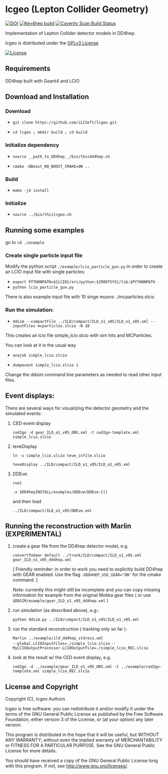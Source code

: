 # lcgeo (Lepton Collider Geometry)
[![DOI](https://zenodo.org/badge/60772160.svg)](https://doi.org/10.5281/zenodo.596333)
[![Key4hep build](https://github.com/key4hep/k4geo/actions/workflows/key4hep-build.yaml/badge.svg)](https://github.com/key4hep/k4geo/actions/workflows/key4hep-build.yaml)
[![Coverity Scan Build Status](https://scan.coverity.com/projects/12359/badge.svg)](https://scan.coverity.com/projects/ilcsoft-lcgeo)

Implementation of Lepton Collider detector models in DD4hep.

lcgeo is distributed under the [GPLv3 License](http://www.gnu.org/licenses/gpl-3.0.en.html)

[![License](https://www.gnu.org/graphics/gplv3-127x51.png)](https://www.gnu.org/licenses/gpl-3.0.en.html)

## Requirements
DD4hep built with Geant4 and LCIO
## Download and Installation
### Download
  * `git clone https://github.com/iLCSoft/lcgeo.git`

  * `cd lcgeo ; mkdir build ; cd build`
### Initialize dependency
  
  * `source __path_to_DD4hep__/bin/thisdd4hep.sh`
  
  * `cmake -DBoost_NO_BOOST_CMAKE=ON ..`
### Build
  * `make -j4 install`
### Initialize
  * `source ../bin/thislcgeo.sh`

## Running some examples
go to `cd ./example`

### Create single particle input file
Modify the python script `./example/lcio_particle_gun.py` in order to create
an LCIO input file with single particles:
  * `export PYTHONPATH=${LCIO}/src/python:${ROOTSYS}/lib:$PYTHONPATH`
  * `python lcio_particle_gun.py`

There is also example input file with 10 singe muons: ./mcparticles.slcio

### Run the simulation:
   * `ddsim --compactFile ../ILD/compact/ILD_o1_v05/ILD_o1_v05.xml --inputFiles mcparticles.slcio -N 10`

This creates an lcio file simple_lcio.slcio with sim hits and MCParticles.

You can look at it in the usual way

   * `anajob simple_lcio.slcio`

   * `dumpevent simple_lcio.slcio 1`

Change the ddsim command line parameters as needed to read other input files.

## Event displays:

There are several ways for visualizing the detector geometry and the simulated events:

1) CED event display

   `ced2go -d gear_ILD_o1_v05_ORG.xml -t ced2go-template.xml simple_lcio.slcio`


2) teveDisplay

   `ln -s simple_lcio.slcio teve_infile.slcio`
   
   `teveDisplay ../ILD/compact/ILD_o1_v05/ILD_o1_v05.xml`


3) DDEve:

   `root`
   
   `.x $DD4hepINSTALL/examples/DDEve/DDEve.C()`
   
   and then load
  
   `../ILD/compact/ILD_o1_v05/DDEve.xml`

## Running the reconstruction with Marlin (EXPERIMENTAL)
 
 1) create a gear file from the DD4hep detector model, e.g.

    `convertToGear default ../trunk/ILD/compact/ILD_o1_v05.xml gear_ILD_o1_v05_dd4hep.xml`

    [ Friendly reminder: in order to work you need to explicitly build DD4hep with GEAR enabled. Use the flag `-DDD4HEP_USE_GEAR="ON"` for the cmake command. ]

    Note: currently this might still be incomplete and you can copy missing information for example from the original Mokka gear files ( or use `$DDSIM/example/gear_ILD_o1_v05_dd4hep.xml` )


 2) run simulation (as described above), e.g.:

    `python ddsim.py ../ILD/compact/ILD_o1_v05/ILD_o1_v05.xml`



 3) run the standard reconstruction ( tracking only so far ):

    `Marlin ../example/ild_dd4hep_stdreco.xml`  
    `--global.LCIOInputFiles=./simple_lcio.slcio`
    `--MyLCIOOutputProcessor.LCIOOutputFile=./simple_lcio_REC.slcio`

 4) look at the result w/ the CED event display, e.g.
 
    `ced2go -d ../example/gear_ILD_o1_v05_ORG.xml -t ../example/ced2go-template.xml simple_lcio_REC.slcio`

## License and Copyright
Copyright (C), lcgeo Authors

lcgeo is free software: you can redistribute it and/or modify it under the terms of the GNU General Public License as published by the Free Software Foundation, either version 3 of the License, or (at your option) any later version.

This program is distributed in the hope that it will be useful, but WITHOUT ANY WARRANTY; without even the implied warranty of MERCHANTABILITY or FITNESS FOR A PARTICULAR PURPOSE.  See the GNU General Public License for more details.

You should have received a copy of the GNU General Public License long with this program.  If not, see <http://www.gnu.org/licenses/>.
